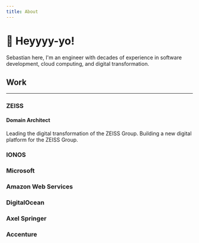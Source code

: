 ```yaml
---
title: About
---
```


# 👋 Heyyyy-yo!

Sebastian here, I'm an engineer with decades of experience in software development, cloud computing, and digital transformation.

## Work
---

### ZEISS

#### Domain Architect

Leading the digital transformation of the ZEISS Group. Building a new digital platform for the ZEISS Group.

### IONOS

### Microsoft 

### Amazon Web Services

### DigitalOcean

### Axel Springer

### Accenture